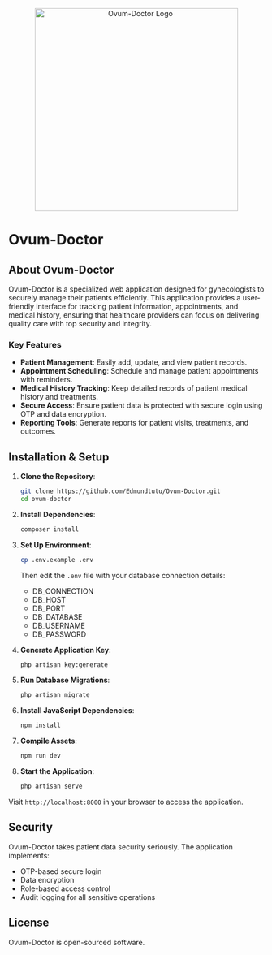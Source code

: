 <p align="center"><a href="https://yourapp.com" target="_blank"><img src="https://iamedmundtutuma.vercel.app/assets/images/ovumdoc.png" width="400" alt="Ovum-Doctor Logo"></a></p>

# Ovum-Doctor

## About Ovum-Doctor
Ovum-Doctor is a specialized web application designed for gynecologists to securely manage their patients efficiently. This application provides a user-friendly interface for tracking patient information, appointments, and medical history, ensuring that healthcare providers can focus on delivering quality care with top security and integrity.

### Key Features
- **Patient Management**: Easily add, update, and view patient records.
- **Appointment Scheduling**: Schedule and manage patient appointments with reminders.
- **Medical History Tracking**: Keep detailed records of patient medical history and treatments.
- **Secure Access**: Ensure patient data is protected with secure login using OTP and data encryption.
- **Reporting Tools**: Generate reports for patient visits, treatments, and outcomes.

## Installation & Setup

1. **Clone the Repository**:
   ```bash
   git clone https://github.com/Edmundtutu/Ovum-Doctor.git
   cd ovum-doctor
   ```

2. **Install Dependencies**:
   ```bash
   composer install
   ```

3. **Set Up Environment**:
   ```bash
   cp .env.example .env
   ```
   Then edit the `.env` file with your database connection details:
   - DB_CONNECTION
   - DB_HOST
   - DB_PORT
   - DB_DATABASE
   - DB_USERNAME
   - DB_PASSWORD

4. **Generate Application Key**:
   ```bash
   php artisan key:generate
   ```

5. **Run Database Migrations**:
   ```bash
   php artisan migrate
   ```

6. **Install JavaScript Dependencies**:
   ```bash
   npm install
   ```

7. **Compile Assets**:
   ```bash
   npm run dev
   ```

8. **Start the Application**:
   ```bash
   php artisan serve
   ```

Visit `http://localhost:8000` in your browser to access the application.

## Security
Ovum-Doctor takes patient data security seriously. The application implements:
- OTP-based secure login
- Data encryption
- Role-based access control
- Audit logging for all sensitive operations

## License
Ovum-Doctor is open-sourced software.
